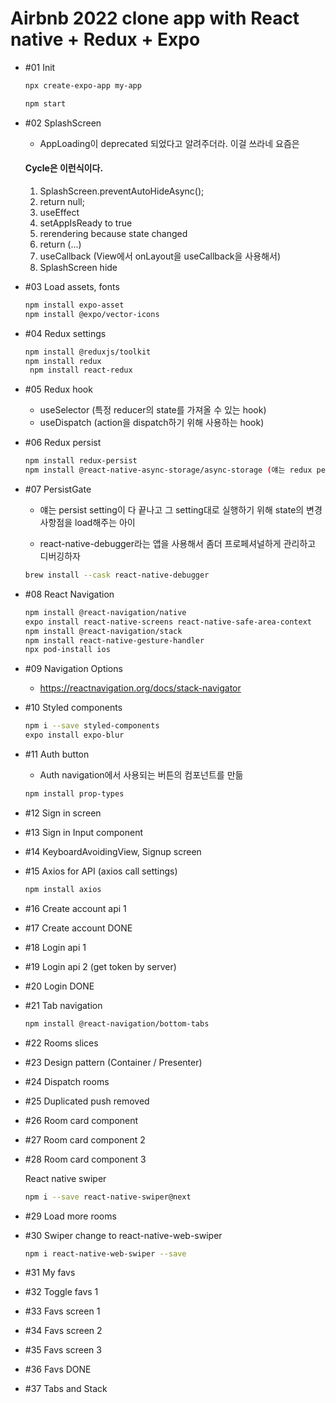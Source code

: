 # Airbnb 2022 clone app with React native + Redux + Expo

- #01 Init

  ```bash
  npx create-expo-app my-app

  npm start
  ```

- #02 SplashScreen

  - AppLoading이 deprecated 되었다고 알려주더라. 이걸 쓰라네 요즘은

  #### Cycle은 이런식이다.

  1. SplashScreen.preventAutoHideAsync();
  2. return null;
  3. useEffect
  4. setAppIsReady to true
  5. rerendering because state changed
  6. return (<View>...</View>)
  7. useCallback (View에서 onLayout을 useCallback을 사용해서)
  8. SplashScreen hide

- #03 Load assets, fonts

  ```bash
  npm install expo-asset
  npm install @expo/vector-icons
  ```

- #04 Redux settings

  ```bash
  npm install @reduxjs/toolkit
  npm install redux
   npm install react-redux
  ```

- #05 Redux hook

  - useSelector (특정 reducer의 state를 가져올 수 있는 hook)
  - useDispatch (action을 dispatch하기 위해 사용하는 hook)

- #06 Redux persist

  ```bash
  npm install redux-persist
  npm install @react-native-async-storage/async-storage (얘는 redux persist에서 storage가 필요한데 그 storage를 이걸로 사용 react-native의 asyncstorage가 deprecated됐다고 하네)
  ```

- #07 PersistGate

  - 얘는 persist setting이 다 끝나고 그 setting대로 실행하기 위해 state의 변경사항점을 load해주는 아이

  - react-native-debugger라는 앱을 사용해서 좀더 프로페셔널하게 관리하고 디버깅하자

  ```bash
  brew install --cask react-native-debugger
  ```

- #08 React Navigation

  ```bash
  npm install @react-navigation/native
  expo install react-native-screens react-native-safe-area-context
  npm install @react-navigation/stack
  npm install react-native-gesture-handler
  npx pod-install ios
  ```

- #09 Navigation Options

  - https://reactnavigation.org/docs/stack-navigator

- #10 Styled components

  ```bash
  npm i --save styled-components
  expo install expo-blur
  ```

- #11 Auth button

  - Auth navigation에서 사용되는 버튼의 컴포넌트를 만듦

  ```bash
  npm install prop-types
  ```

- #12 Sign in screen

- #13 Sign in Input component

- #14 KeyboardAvoidingView, Signup screen

- #15 Axios for API (axios call settings)

  ```bash
  npm install axios
  ```

- #16 Create account api 1

- #17 Create account DONE

- #18 Login api 1

- #19 Login api 2 (get token by server)

- #20 Login DONE

- #21 Tab navigation

  ```bash
  npm install @react-navigation/bottom-tabs
  ```

- #22 Rooms slices

- #23 Design pattern (Container / Presenter)

- #24 Dispatch rooms

- #25 Duplicated push removed

- #26 Room card component

- #27 Room card component 2

- #28 Room card component 3

  React native swiper

  ```bash
  npm i --save react-native-swiper@next
  ```

- #29 Load more rooms

- #30 Swiper change to react-native-web-swiper

  ```bash
  npm i react-native-web-swiper --save

  ```

- #31 My favs

- #32 Toggle favs 1

- #33 Favs screen 1

- #34 Favs screen 2

- #35 Favs screen 3

- #36 Favs DONE

- #37 Tabs and Stack
